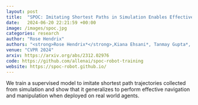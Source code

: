 ```yaml
---
layout: post
title:  "SPOC: Imitating Shortest Paths in Simulation Enables Effective Navigation and Manipulation in the Real World"
date:   2024-06-20 22:21:59 +00:00
image: /images/spoc.jpg
categories: research
author: "Rose Hendrix"
authors: "<strong>Rose Hendrix*</strong>,Kiana Ehsani*, Tanmay Gupta*, Jordi Salvador*, Luca Weihs*, Kuo-Hao Zeng*, Kunal Pratap Singh, Yejin Kim, Winson Han, Alvaro Herrasti, Ranjay Krishna, Dustin Schwenk, Eli VanderBilt, Aniruddha Kembhavi"
venue: "CVPR 2024"
arxiv: https://arxiv.org/abs/2312.02976
code: https://github.com/allenai/spoc-robot-training
website: https://spoc-robot.github.io/
---
```

We train a supervised model to imitate shortest path trajectories collected from simulation and show that it generalizes to perform effective navigation and manipulation when deployed on real world agents.